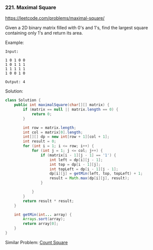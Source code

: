### 221. Maximal Square
https://leetcode.com/problems/maximal-square/

Given a 2D binary matrix filled with 0's and 1's, find the largest square containing only 1's and return its area.

Example:
```
Input: 

1 0 1 0 0
1 0 1 1 1
1 1 1 1 1
1 0 0 1 0

Output: 4
```

Solution:
```java
class Solution {
    public int maximalSquare(char[][] matrix) {
        if (matrix == null || matrix.length == 0) {
            return 0;
        }

        int row = matrix.length;
        int col = matrix[0].length;
        int[][] dp = new int[row + 1][col + 1];
        int result = 0;
        for (int i = 1; i <= row; i++) {
            for (int j = 1; j <= col; j++) {
                if (matrix[i - 1][j - 1] == '1') {
                    int left = dp[i][j - 1];
                    int top = dp[i - 1][j];
                    int topLeft = dp[i - 1][j - 1];
                    dp[i][j] = getMin(left, top, topLeft) + 1;
                    result = Math.max(dp[i][j], result);
                }

            }
        }
        return result * result;
    }

    int getMin(int... array) {
        Arrays.sort(array);
        return array[0];
    }
}
```

Similar Problem:
[Count Square](./count_square_submatrices.md)